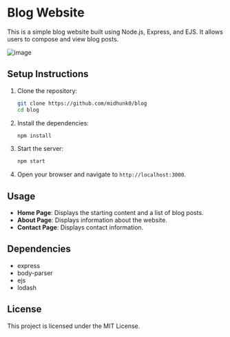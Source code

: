 # Blog Website

This is a simple blog website built using Node.js, Express, and EJS. It allows users to compose and view blog posts.


![image](https://github.com/user-attachments/assets/7ecf2d9b-ed8c-4986-b80e-845831dc37db)


## Setup Instructions

1. Clone the repository:
    ```sh
    git clone https://github.com/midhunk0/blog
    cd blog
    ```

2. Install the dependencies:
    ```sh
    npm install
    ```

3. Start the server:
    ```sh
    npm start
    ```

4. Open your browser and navigate to `http://localhost:3000`.

## Usage

- **Home Page**: Displays the starting content and a list of blog posts.
- **About Page**: Displays information about the website.
- **Contact Page**: Displays contact information.

## Dependencies

- express
- body-parser
- ejs
- lodash

## License

This project is licensed under the MIT License.
